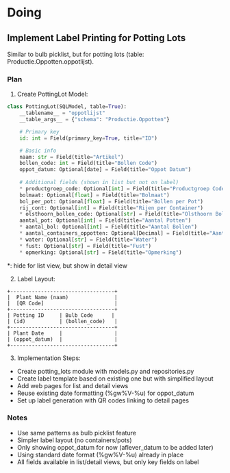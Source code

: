# Doing

## Implement Label Printing for Potting Lots

Similar to bulb picklist, but for potting lots (table: Productie.Oppotten.oppotlijst).

### Plan

1. Create PottingLot Model:

```python
class PottingLot(SQLModel, table=True):
    __tablename__ = "oppotlijst"
    __table_args__ = {"schema": "Productie.Oppotten"}

    # Primary key
    id: int = Field(primary_key=True, title="ID")

    # Basic info
    naam: str = Field(title="Artikel")
    bollen_code: int = Field(title="Bollen Code")
    oppot_datum: Optional[date] = Field(title="Oppot Datum")
    
    # Additional fields (shown in list but not on label)
    * productgroep_code: Optional[int] = Field(title="Productgroep Code")
    bolmaat: Optional[float] = Field(title="Bolmaat")
    bol_per_pot: Optional[float] = Field(title="Bollen per Pot")
    rij_cont: Optional[int] = Field(title="Rijen per Container")
    * olsthoorn_bollen_code: Optional[str] = Field(title="Olsthoorn Bollen Code")
    aantal_pot: Optional[int] = Field(title="Aantal Potten")
    * aantal_bol: Optional[int] = Field(title="Aantal Bollen")
    * aantal_containers_oppotten: Optional[Decimal] = Field(title="Aantal Containers")
    * water: Optional[str] = Field(title="Water")
    * fust: Optional[str] = Field(title="Fust")
    * opmerking: Optional[str] = Field(title="Opmerking")
```

*: hide for list view, but show in detail view

2. Label Layout:

```
+----------------------------------+
|  Plant Name (naam)               |
|  [QR Code]                       |
+----------------------------------+
| Potting ID     | Bulb Code      |
| (id)           | (bollen_code)   |
+----------------------------------+
| Plant Date     |                 |
| (oppot_datum)  |                 |
+----------------------------------+
```

3. Implementation Steps:

- Create potting_lots module with models.py and repositories.py
- Create label template based on existing one but with simplified layout
- Add web pages for list and detail views
- Reuse existing date formatting (%gw%V-%u) for oppot_datum
- Set up label generation with QR codes linking to detail pages

### Notes

- Use same patterns as bulb picklist feature
- Simpler label layout (no containers/pots)
- Only showing oppot_datum for now (aflever_datum to be added later)
- Using standard date format (%gw%V-%u) already in place
- All fields available in list/detail views, but only key fields on label
